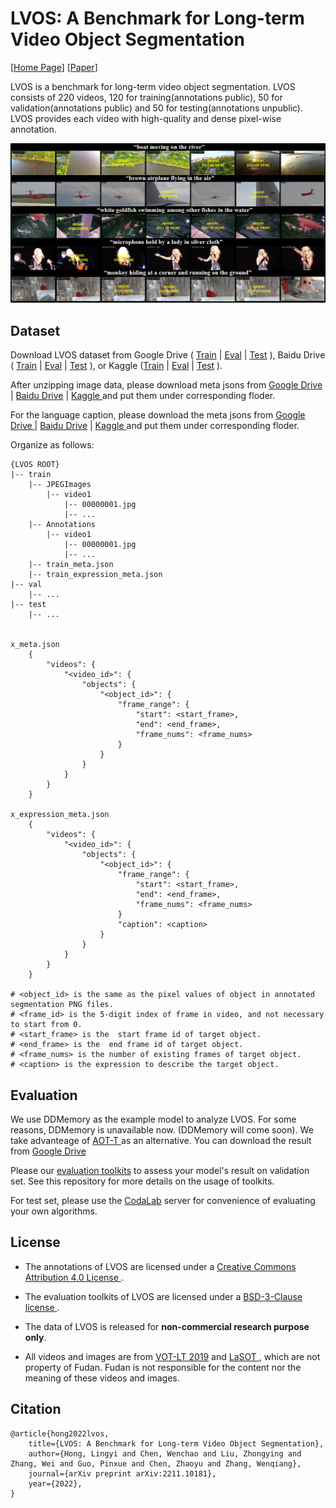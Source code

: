 # LVOS: A Benchmark for Long-term Video Object Segmentation

[<a href="https://lingyihongfd.github.io/lvos.github.io/">Home Page</a>] [<a href="https://arxiv.org/abs/2211.10181">Paper</a>]

LVOS is a benchmark for long-term video object segmentation. LVOS consists of 220 videos, 120 for training(annotations public), 50 for validation(annotations public) and 50 for testing(annotations unpublic). LVOS provides each video with high-quality and dense pixel-wise annotation.

![LVOS overview](./picture/one_pic.png)

## Dataset

Download LVOS dataset from Google Drive ( <a href="https://drive.google.com/file/d/1pdA1Y7-VE4coj6yacya-kolZs6hKuQpS/view?usp=share_link">Train</a> | <a href="https://drive.google.com/file/d/1msjV2AAKROc-UsXh8lUic2gQpsLKfjQ0/view?usp=share_link">Eval</a> | <a href="https://drive.google.com/file/d/1zp8uqiby3o-2jSjZOqQx4ILh-LLqTz-0/view?usp=share_link"> Test</a> ), Baidu Drive ( <a href="https://pan.baidu.com/s/1DUB27_fJO1iNmRfTYjjLkw?pwd=nff5">Train</a> | <a href="https://pan.baidu.com/s/1XAuBUvD2GFcbavVQyzgpdg?pwd=y1kr">Eval</a> | <a href="https://pan.baidu.com/s/1ObwZPfr2brPCmJ9MV89Neg?pwd=awlh">Test</a> ), or Kaggle (<a href="https://www.kaggle.com/datasets/lingyihong/longterm-vos?select=Test">Train</a> | <a href="https://www.kaggle.com/datasets/lingyihong/longterm-vos?select=Test">Eval</a> | <a href="https://www.kaggle.com/datasets/lingyihong/longterm-vos?select=Test">Test</a> ).

After unzipping image data, please download meta jsons from <a href="https://drive.google.com/drive/folders/1fOwGggoYNm_GkZIxs68ptHLk4JNF4Ebq?usp=share_link"> Google Drive </a> | <a href="https://pan.baidu.com/s/1_nrMI1cg0X8pt6_GTsRt-w?pwd=osrv"> Baidu Drive</a> | <a href="https://www.kaggle.com/datasets/lingyihong/longterm-vos?select=Test"> Kaggle </a> and put them under corresponding floder.

For the language caption, please download the meta jsons from <a href="https://drive.google.com/drive/folders/1cgIYoIXasw3nx_saYK_M8sb59rtwRFHe?usp=sharing"> Google Drive </a> | <a href="https://pan.baidu.com/s/1nP8PGx2X6LCZQ7NHyRJkVg?pwd=8dl4"> Baidu Drive</a> | <a href="https://www.kaggle.com/datasets/lingyihong/longterm-vos?select=Test"> Kaggle </a> and put them under corresponding floder.



Organize as follows:

```
{LVOS ROOT}
|-- train
    |-- JPEGImages
        |-- video1
            |-- 00000001.jpg
            |-- ...
    |-- Annotations
        |-- video1
            |-- 00000001.jpg
            |-- ...
    |-- train_meta.json
    |-- train_expression_meta.json
|-- val
    |-- ...
|-- test
    |-- ...


x_meta.json
    {
        "videos": {
            "<video_id>": {
                "objects": {
                    "<object_id>": {
                        "frame_range": {
                            "start": <start_frame>,
                            "end": <end_frame>,
                            "frame_nums": <frame_nums>
                        }
                    }
                }
            }
        }
    }

x_expression_meta.json
    {
        "videos": {
            "<video_id>": {
                "objects": {
                    "<object_id>": {
                        "frame_range": {
                            "start": <start_frame>,
                            "end": <end_frame>,
                            "frame_nums": <frame_nums>
                        }
                        "caption": <caption>
                    }
                }
            }
        }
    }

# <object_id> is the same as the pixel values of object in annotated segmentation PNG files.
# <frame_id> is the 5-digit index of frame in video, and not necessary to start from 0.
# <start_frame> is the  start frame id of target object.
# <end_frame> is the  end frame id of target object.
# <frame_nums> is the number of existing frames of target object.
# <caption> is the expression to describe the target object.
```

## Evaluation

We use DDMemory as the example model to analyze LVOS. For some reasons, DDMemory is unavailable now. (DDMemory will come soon). We take advanteage of <a href="https://github.com/yoxu515/aot-benchmark" target="_blank"> AOT-T </a> as an alternative. You can download the result from <a href="https://drive.google.com/drive/folders/1bGbyNUdbvmQBBezVv_3Fp-5LITMsY2EG?usp=share_link"> Google Drive </a>

Please our <a href="https://github.com/LingyiHongfd/lvos-evaluation">evaluation toolkits</a> to assess your model's result on validation set. See this repository for more details on the usage of toolkits.

For test set, please use the <a href="https://codalab.lisn.upsaclay.fr/competitions/8767">CodaLab</a> server for convenience of evaluating your own algorithms.

## License

- The annotations of LVOS are licensed under a <a href="https://creativecommons.org/licenses/by/4.0/"> Creative Commons Attribution 4.0 License </a>.

* The evaluation toolkits of LVOS are licensed under a <a href="https://github.com/LingyiHongfd/LVOS/blob/main/LICENSE"> BSD-3-Clause license </a>.

- The data of LVOS is released for <strong>non-commercial research purpose only</strong>.

* All videos and images are from <a href="https://votchallenge.net/vot2019/results.html">VOT-LT 2019</a> and <a href="http://vision.cs.stonybrook.edu/~lasot/">LaSOT </a>, which are not property of Fudan. Fudan is not responsible for the content nor the meaning of these videos and images.

## Citation

```
@article{hong2022lvos,
    title={LVOS: A Benchmark for Long-term Video Object Segmentation},
    author={Hong, Lingyi and Chen, Wenchao and Liu, Zhongying and Zhang, Wei and Guo, Pinxue and Chen, Zhaoyu and Zhang, Wenqiang},
    journal={arXiv preprint arXiv:2211.10181},
    year={2022},
}
```
